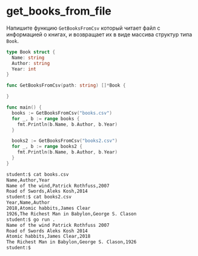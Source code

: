 # get_books_from_file

Напишите функцию `GetBooksFromCsv` который читает файл с информацией о книгах, и возвращает их в виде массива структур типа `Book`.

```go
type Book struct {
  Name: string
  Author: string
  Year: int
}

func GetBooksFromCsv(path: string) []*Book {

}
```

```go
func main() {
  books := GetBooksFromCsv("books.csv")
  for _, b := range books {
    fmt.Println(b.Name, b.Author, b.Year)
  }

  books2 := GetBooksFromCsv("books2.csv")
  for _, b := range books2 {
    fmt.Println(b.Name, b.Author, b.Year)
  }
}
```

```sh
student:$ cat books.csv
Name,Author,Year
Name of the wind,Patrick Rothfuss,2007
Road of Swords,Aleks Kosh,2014
student:$ cat books2.csv
Year,Name,Author
2018,Atomic habbits,James Clear
1926,The Richest Man in Babylon,George S. Clason
student:$ go run .
Name of the wind Patrick Rothfuss 2007
Road of Swords Aleks Kosh 2014
Atomic habbits,James Clear,2018
The Richest Man in Babylon,George S. Clason,1926
student:$
```
